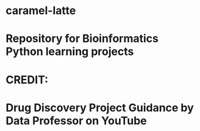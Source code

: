 # caramel-latte

# Repository for Bioinformatics Python learning projects


# CREDIT: 
# Drug Discovery Project Guidance by Data Professor on YouTube